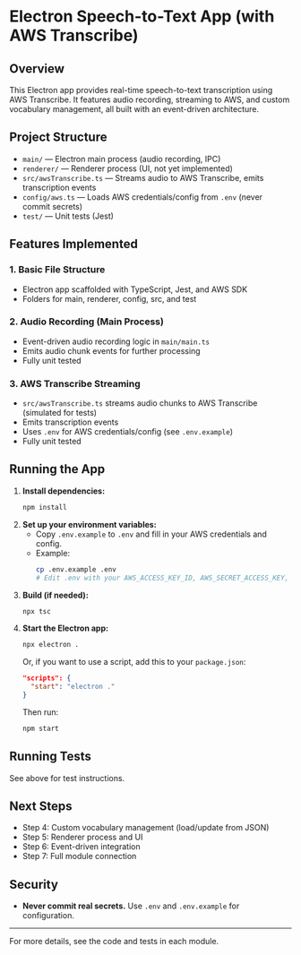 # Electron Speech-to-Text App (with AWS Transcribe)

## Overview
This Electron app provides real-time speech-to-text transcription using AWS Transcribe. It features audio recording, streaming to AWS, and custom vocabulary management, all built with an event-driven architecture.

## Project Structure
- `main/` — Electron main process (audio recording, IPC)
- `renderer/` — Renderer process (UI, not yet implemented)
- `src/awsTranscribe.ts` — Streams audio to AWS Transcribe, emits transcription events
- `config/aws.ts` — Loads AWS credentials/config from `.env` (never commit secrets)
- `test/` — Unit tests (Jest)

## Features Implemented
### 1. Basic File Structure
- Electron app scaffolded with TypeScript, Jest, and AWS SDK
- Folders for main, renderer, config, src, and test

### 2. Audio Recording (Main Process)
- Event-driven audio recording logic in `main/main.ts`
- Emits audio chunk events for further processing
- Fully unit tested

### 3. AWS Transcribe Streaming
- `src/awsTranscribe.ts` streams audio chunks to AWS Transcribe (simulated for tests)
- Emits transcription events
- Uses `.env` for AWS credentials/config (see `.env.example`)
- Fully unit tested

## Running the App

1. **Install dependencies:**
   ```bash
   npm install
   ```
2. **Set up your environment variables:**
   - Copy `.env.example` to `.env` and fill in your AWS credentials and config.
   - Example:
     ```bash
     cp .env.example .env
     # Edit .env with your AWS_ACCESS_KEY_ID, AWS_SECRET_ACCESS_KEY, etc.
     ```
3. **Build (if needed):**
   ```bash
   npx tsc
   ```
4. **Start the Electron app:**
   ```bash
   npx electron .
   ```
   Or, if you want to use a script, add this to your `package.json`:
   ```json
   "scripts": {
     "start": "electron ."
   }
   ```
   Then run:
   ```bash
   npm start
   ```

## Running Tests
See above for test instructions.

## Next Steps
- Step 4: Custom vocabulary management (load/update from JSON)
- Step 5: Renderer process and UI
- Step 6: Event-driven integration
- Step 7: Full module connection

## Security
- **Never commit real secrets.** Use `.env` and `.env.example` for configuration.

---
For more details, see the code and tests in each module. 